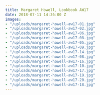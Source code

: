```yaml
---
title: Margaret Howell, Lookbook AW17
date: 2018-07-11 14:36:00 Z
images:
- "/uploads/margaret-howell-aw17-01.jpg"
- "/uploads/margaret-howell-aw17-02.jpg"
- "/uploads/margaret-howell-aw17-06.jpg"
- "/uploads/margaret-howell-aw17-08.jpg"
- "/uploads/margaret-howell-aw17-05.jpg"
- "/uploads/margaret-howell-aw17-09.jpg"
- "/uploads/margaret-howell-aw17-14.jpg"
- "/uploads/margaret-howell-aw17-08.jpg"
- "/uploads/margaret-howell-aw17-16.jpg"
- "/uploads/margaret-howell-aw17-10.jpg"
- "/uploads/margaret-howell-aw17-17.jpg"
- "/uploads/margaret-howell-aw17-19.jpg"
- "/uploads/margaret-howell-aw17-20.jpg"
- "/uploads/margaret-howell-aw17-18.jpg"
---
```


